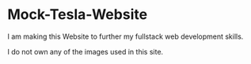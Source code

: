 # Mock-Tesla-Website

I am making this Website to further my fullstack web development skills. 

I do not own any of the images used in this site. 
